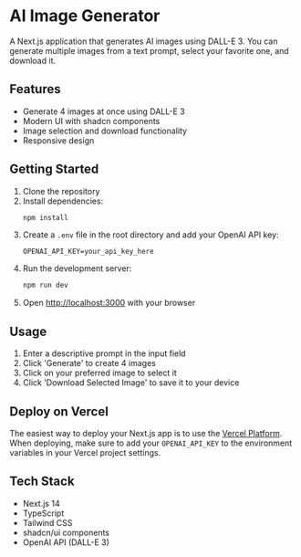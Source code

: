# AI Image Generator

A Next.js application that generates AI images using DALL-E 3. You can generate multiple images from a text prompt, select your favorite one, and download it.

## Features

- Generate 4 images at once using DALL-E 3
- Modern UI with shadcn components
- Image selection and download functionality
- Responsive design

## Getting Started

1. Clone the repository
2. Install dependencies:
   ```bash
   npm install
   ```
3. Create a `.env` file in the root directory and add your OpenAI API key:
   ```
   OPENAI_API_KEY=your_api_key_here
   ```
4. Run the development server:
   ```bash
   npm run dev
   ```
5. Open [http://localhost:3000](http://localhost:3000) with your browser

## Usage

1. Enter a descriptive prompt in the input field
2. Click 'Generate' to create 4 images
3. Click on your preferred image to select it
4. Click 'Download Selected Image' to save it to your device

## Deploy on Vercel

The easiest way to deploy your Next.js app is to use the [Vercel Platform](https://vercel.com/new). When deploying, make sure to add your `OPENAI_API_KEY` to the environment variables in your Vercel project settings.

## Tech Stack

- Next.js 14
- TypeScript
- Tailwind CSS
- shadcn/ui components
- OpenAI API (DALL-E 3)
